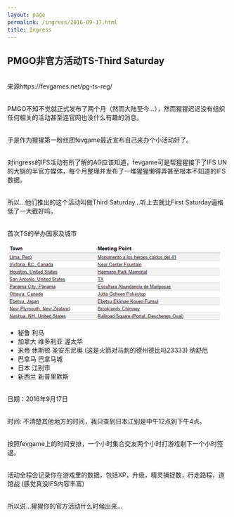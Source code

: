 ```yaml
---
layout: page
permalink: /ingress/2016-09-17.html
title: Ingress
---
```


## PMGO非官方活动TS-Third Saturday

<br>来源https://fevgames.net/pg-ts-reg/

<br>PMGO不知不觉就正式发布了两个月（然而大陆至今…），然而猩猩迟迟没有组织任何相关的活动甚至连官网也没什么有趣的消息。

<br>于是作为猩猩第一粉丝团fevgame最近宣布自己来办个小活动好了。

<br>对ingress的IFS活动有所了解的AG应该知道，fevgame可是帮猩猩接下了IFS UN的大锅的半官方媒体，每个月整理并发布了一堆猩猩懒得弄甚至根本不知道的IFS数据。

<br>所以…他们推出的这个活动叫做Third Saturday…听上去就比First Saturday逼格低了一大截好吗。

<br>首次TS的举办国家及城市

<img src="/ingress/2016-09-17/1.png">

- 秘鲁 利马
- 加拿大 维多利亚 渥太华
- 米帝 休斯顿  圣安东尼奥 (这是火箭对马刺的德州德比吗23333) 纳舒厄
- 巴拿马 巴拿马城
- 日本 江别市
- 新西兰 新普里默斯

<br>日期：2016年9月17日

<br>时间: 不清楚其他地方的时间，我只查到日本江别是中午12点到下午4点。

<br>按照fevgame上的时间安排，一个小时集合交友两个小时打游戏剩下一个小时签退。

<br>活动全程会记录你在游戏里的数据，包括XP，升级，精灵捕捉数，行走路程，道馆战
(感觉真没IFS内容丰富)

<br>所以说…猩猩你的官方活动什么时候出来…